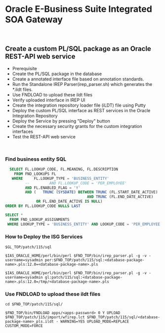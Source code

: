 # Oracle E-Business Suite Integrated SOA Gateway


<br>

## Create a custom PL/SQL package as an Oracle REST-API web service
- Prerequisite
- Create the PL/SQL package in the database
- Create a annotated interface file based on annotation standards.
- Run the Standalone IREP Parser(irep_parser.sh) which generates the *.ildt files.
- Use FNDLOAD to upload these ildt files
- Verify uploaded interface in IREP UI
- Create the integration repository loader file (iLDT) file using Putty
- Deploy the custom PL/SQL interface as REST services in the Oracle Integration Repository
- Deploy the Service by pressing "Deploy" button
- Create the necessary security grants for the custom integration interfaces
- Test the REST-API web service


<br>

### Find business entity SQL 
```sql
  SELECT FL.LOOKUP_CODE, FL.MEANING, FL.DESCRIPTION
    FROM FND_LOOKUPS FL
   WHERE     FL.LOOKUP_TYPE = 'BUSINESS_ENTITY'
         --         AND FL.LOOKUP_CODE = 'PER_EMPLOYEE'
         AND FL.ENABLED_FLAG = 'Y'
         AND (   TRUNC (SYSDATE) BETWEEN TRUNC (FL.START_DATE_ACTIVE)
                                     AND TRUNC (FL.END_DATE_ACTIVE)
              OR FL.END_DATE_ACTIVE IS NULL)
ORDER BY FL.LOOKUP_CODE NULLS LAST
```

```sql
SELECT *
  FROM FND_LOOKUP_ASSIGNMENTS
 WHERE LOOKUP_TYPE = 'BUSINESS_ENTITY' AND LOOKUP_CODE = 'PER_EMPLOYEE';
```

### How to Deploy the ISG Services

```shell
$GL_TOP/patch/115/sql
```

```shell
$IAS_ORACLE_HOME/perl/bin/perl $FND_TOP/bin/irep_parser.pl -g -v -username=sysadmin per:$FND_TOP/patch/115/sql:<database-package-name>.pls:12.0=<database-package-name>.pls
```

```shell
$IAS_ORACLE_HOME/perl/bin/perl $FND_TOP/bin/irep_parser.pl -g -v -username=sysadmin gl:patch/115/sql:<database-package-name>.pls:12.0=/tmp/<database-package-name>.pls
```



### Use FNDLOAD to upload these ildt files

```shell
cd $FND_TOP/patch/115/sql/
```

```shell
$FND_TOP/bin/FNDLOAD apps/<apps-password> 0 Y UPLOAD $FND_TOP/patch/115/import/wfirep.lct $FND_TOP/patch/115/sql/<database-package-name>_pls.ildt - WARNING=YES UPLOAD_MODE=REPLACE CUSTOM_MODE=FORCE
```
